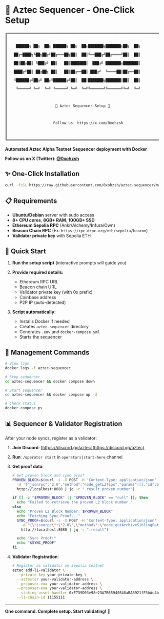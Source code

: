 # 🚀 Aztec Sequencer - One-Click Setup

```
╔═════════════════════════════════════════════════════════════════════════════╗
║                                                                             ║
║    ██████╗ ██╗  ██╗ ██████╗ ██╗  ██╗███████╗███████╗██╗  ██╗                ║
║   ██╔═████╗╚██╗██╔╝██╔═══██╗██║  ██║╚══███╔╝██╔════╝██║  ██║                ║
║   ██║██╔██║ ╚███╔╝ ██║   ██║███████║  ███╔╝ ███████╗███████║                ║
║   ████╔╝██║ ██╔██╗ ██║   ██║██╔══██║ ███╔╝  ╚════██║██╔══██║                ║
║   ╚██████╔╝██╔╝ ██╗╚██████╔╝██║  ██║███████╗███████║██║  ██║                ║
║    ╚═════╝ ╚═╝  ╚═╝ ╚═════╝ ╚═╝  ╚═╝╚══════╝╚══════╝╚═╝  ╚═╝                ║
║                                                                             ║
║                      🚀 Aztec Sequencer Setup 🚀                           ║
║                                                                             ║
║                     Follow us: https://x.com/0xohzsh                       ║
║                                                                             ║
╚═════════════════════════════════════════════════════════════════════════════╝
```

**Automated Aztec Alpha Testnet Sequencer deployment with Docker**

**Follow us on X (Twitter): [@0xohzsh](https://x.com/0xohzsh)**

## ✨ One-Click Installation

```bash
curl -fsSL https://raw.githubusercontent.com/0xohzsh/aztec-sequencer/main/setup.sh | bash
```

## 📋 Requirements

- **Ubuntu/Debian** server with sudo access
- **8+ CPU cores**, **8GB+ RAM**, **100GB+ SSD**
- **Ethereum Sepolia RPC** (Ankr/Alchemy/Infura/Own)
- **Beacon Chain RPC** (Ex: `https://rpc.drpc.org/eth/sepolia/beacon`)
- **Validator private key** with Sepolia ETH

## 🚀 Quick Start

1. **Run the setup script** (interactive prompts will guide you)
2. **Provide required details:**

   - Ethereum RPC URL
   - Beacon chain URL
   - Validator private key (with 0x prefix)
   - Coinbase address
   - P2P IP (auto-detected)

3. **Script automatically:**
   - Installs Docker if needed
   - Creates `aztec-sequencer` directory
   - Generates `.env` and `docker-compose.yml`
   - Starts the sequencer

## 🔧 Management Commands

```bash
# View logs
docker logs -f aztec-sequencer

# Stop sequencer
cd aztec-sequencer && docker compose down

# Start sequencer
cd aztec-sequencer && docker compose up -d

# Check status
docker compose ps
```

## 📊 Sequencer & Validator Registration

After your node syncs, register as a validator:

1. **Join Discord**: [https://discord.gg/aztec](https://discord.gg/aztec)
2. **Run**: `/operator start` in `operators|start-here` channel
3. **Get proof data**:

   ```bash
   # Get proven block and sync proof
   PROVEN_BLOCK=$(curl -s -X POST -H 'Content-Type: application/json' \
     -d '{"jsonrpc":"2.0","method":"node_getL2Tips","params":[],"id":67}' \
     http://localhost:8080 | jq -r ".result.proven.number")

   if [[ -z "$PROVEN_BLOCK" || "$PROVEN_BLOCK" == "null" ]]; then
     echo "Failed to retrieve the proven L2 block number."
   else
     echo "Proven L2 Block Number: $PROVEN_BLOCK"
     echo "Fetching Sync Proof..."
     SYNC_PROOF=$(curl -s -X POST -H 'Content-Type: application/json' \
       -d "{\"jsonrpc\":\"2.0\",\"method\":\"node_getArchiveSiblingPath\",\"params\":[\"$PROVEN_BLOCK\",\"$PROVEN_BLOCK\"],\"id\":68}" \
       http://localhost:8080 | jq -r ".result")

     echo "Sync Proof:"
     echo "$SYNC_PROOF"
   fi
   ```

4. **Validator Registration**:
   ```bash
   # Register as validator on Sepolia testnet
   aztec add-l1-validator \
     --private-key your-private-key \
     --attester your-validator-address \
     --proposer-eoa your-validator-address \
     --proposer-eoa your-validator-address \
     --staking-asset-handler 0xF739D03e98e23A7B65940848aBA8921fF3bAc4b2 \
     --l1-chain-id 11155111
   ```

---

**One command. Complete setup. Start validating! 🚀**
